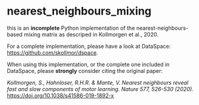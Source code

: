 # nearest_neighbours_mixing

this is an **incomplete** Python implementation of the nearest-neighbours-based mixing matrix as descriped in Kollmorgen et al., 2020. 

For a complete implementation, please have a look at DataSpace: https://github.com/skollmor/dspace.

When using this implementation, or the complete one included in DataSpace, please **strongly** consider citing the original paper:

<em> Kollmorgen, S., Hahnloser, R.H.R. & Mante, V. Nearest neighbours reveal fast and slow components of motor learning. Nature 577, 526-530 (2020).</em> https://doi.org/10.1038/s41586-019-1892-x
